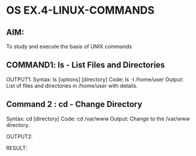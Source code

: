 # OS EX.4-LINUX-COMMANDS

## AIM:
To study and execute the basis of UNIX commands
## COMMAND1: ls - List Files and Directories
OUTPUT1:
Syntax: 
	ls [options] [directory]
Code: 
	ls -l /home/user
Output: 
	List of files and directories in /home/user with details.
## Command 2 : cd - Change Directory

Syntax: 
	cd [directory]
Code: 
	cd /var/www
Output: 
	Change to the /var/www directory.

OUTPUT2:


RESULT:
